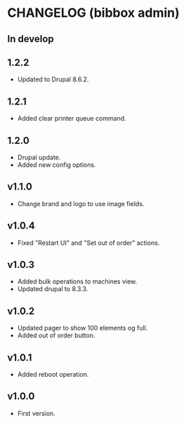 # CHANGELOG (bibbox admin)

## In develop

## 1.2.2

* Updated to Drupal 8.6.2.

## 1.2.1

* Added clear printer queue command.

## 1.2.0

* Drupal update.
* Added new config options.

## v1.1.0

* Change brand and logo to use image fields.

## v1.0.4

* Fixed "Restart UI" and "Set out of order" actions.

## v1.0.3

* Added bulk operations to machines view.
* Updated drupal to 8.3.3.

## v1.0.2

* Updated pager to show 100 elements og full.
* Added out of order button.

## v1.0.1

* Added reboot operation.

## v1.0.0

* First version.
